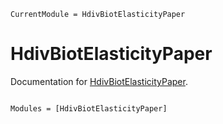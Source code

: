 ```@meta
CurrentModule = HdivBiotElasticityPaper
```

# HdivBiotElasticityPaper

Documentation for [HdivBiotElasticityPaper](https://github.com/amartinhuertas/HdivBiotElasticityPaper.jl).

```@index
```

```@autodocs
Modules = [HdivBiotElasticityPaper]
```
